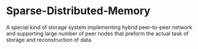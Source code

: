 # Sparse-Distributed-Memory
A special kind of storage system implementing hybrid peer-to-peer network and supporting large number of peer nodes that preform the actual task of storage and reconstruction of data.

